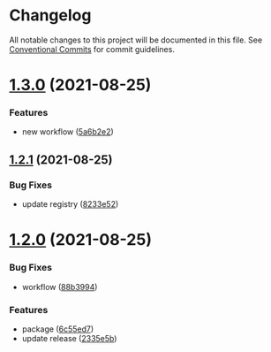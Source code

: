 # Changelog

All notable changes to this project will be documented in this file. See
[Conventional Commits](https://conventionalcommits.org) for commit guidelines.



# [1.3.0](https://github.com/PaleBluDot/github-training/compare/v1.2.1...v1.3.0) (2021-08-25)


### Features

* new workflow ([5a6b2e2](https://github.com/PaleBluDot/github-training/commit/5a6b2e292b1b30dbb0e1ffed8ed37bcac963de67))

## [1.2.1](https://github.com/PaleBluDot/github-training/compare/v1.2.0...v1.2.1) (2021-08-25)


### Bug Fixes

* update registry ([8233e52](https://github.com/PaleBluDot/github-training/commit/8233e523ceef813e500d4900d243078f9ef220e1))

# [1.2.0](https://github.com/PaleBluDot/github-training/compare/v1.1.0...v1.2.0) (2021-08-25)


### Bug Fixes

* workflow ([88b3994](https://github.com/PaleBluDot/github-training/commit/88b39946b3276141ff0d9e8b0a834ab96497b5fe))


### Features

* package ([6c55ed7](https://github.com/PaleBluDot/github-training/commit/6c55ed73f18e56210c9ca3eb733a3d723dcfd1e1))
* update release ([2335e5b](https://github.com/PaleBluDot/github-training/commit/2335e5b89b55cd00f2b7ec883244c376508907af))
